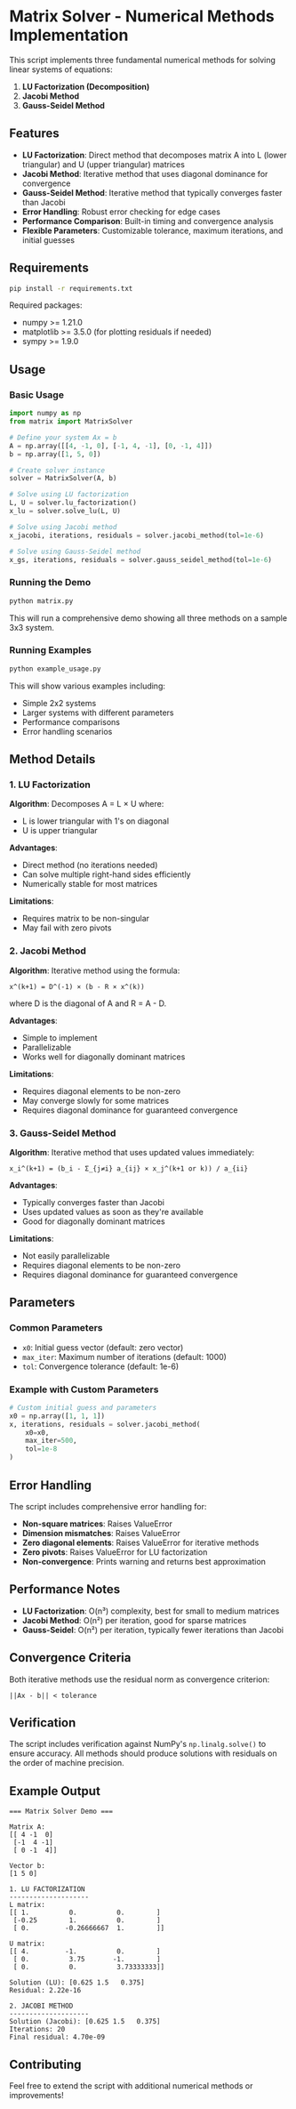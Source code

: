 # Matrix Solver - Numerical Methods Implementation

This script implements three fundamental numerical methods for solving linear systems of equations:

1. **LU Factorization (Decomposition)**
2. **Jacobi Method**
3. **Gauss-Seidel Method**

## Features

- **LU Factorization**: Direct method that decomposes matrix A into L (lower triangular) and U (upper triangular) matrices
- **Jacobi Method**: Iterative method that uses diagonal dominance for convergence
- **Gauss-Seidel Method**: Iterative method that typically converges faster than Jacobi
- **Error Handling**: Robust error checking for edge cases
- **Performance Comparison**: Built-in timing and convergence analysis
- **Flexible Parameters**: Customizable tolerance, maximum iterations, and initial guesses

## Requirements

```bash
pip install -r requirements.txt
```

Required packages:

- numpy >= 1.21.0
- matplotlib >= 3.5.0 (for plotting residuals if needed)
- sympy >= 1.9.0

## Usage

### Basic Usage

```python
import numpy as np
from matrix import MatrixSolver

# Define your system Ax = b
A = np.array([[4, -1, 0], [-1, 4, -1], [0, -1, 4]])
b = np.array([1, 5, 0])

# Create solver instance
solver = MatrixSolver(A, b)

# Solve using LU factorization
L, U = solver.lu_factorization()
x_lu = solver.solve_lu(L, U)

# Solve using Jacobi method
x_jacobi, iterations, residuals = solver.jacobi_method(tol=1e-6)

# Solve using Gauss-Seidel method
x_gs, iterations, residuals = solver.gauss_seidel_method(tol=1e-6)
```

### Running the Demo

```bash
python matrix.py
```

This will run a comprehensive demo showing all three methods on a sample 3x3 system.

### Running Examples

```bash
python example_usage.py
```

This will show various examples including:

- Simple 2x2 systems
- Larger systems with different parameters
- Performance comparisons
- Error handling scenarios

## Method Details

### 1. LU Factorization

**Algorithm**: Decomposes A = L × U where:

- L is lower triangular with 1's on diagonal
- U is upper triangular

**Advantages**:

- Direct method (no iterations needed)
- Can solve multiple right-hand sides efficiently
- Numerically stable for most matrices

**Limitations**:

- Requires matrix to be non-singular
- May fail with zero pivots

### 2. Jacobi Method

**Algorithm**: Iterative method using the formula:

```
x^(k+1) = D^(-1) × (b - R × x^(k))
```

where D is the diagonal of A and R = A - D.

**Advantages**:

- Simple to implement
- Parallelizable
- Works well for diagonally dominant matrices

**Limitations**:

- Requires diagonal elements to be non-zero
- May converge slowly for some matrices
- Requires diagonal dominance for guaranteed convergence

### 3. Gauss-Seidel Method

**Algorithm**: Iterative method that uses updated values immediately:

```
x_i^(k+1) = (b_i - Σ_{j≠i} a_{ij} × x_j^(k+1 or k)) / a_{ii}
```

**Advantages**:

- Typically converges faster than Jacobi
- Uses updated values as soon as they're available
- Good for diagonally dominant matrices

**Limitations**:

- Not easily parallelizable
- Requires diagonal elements to be non-zero
- Requires diagonal dominance for guaranteed convergence

## Parameters

### Common Parameters

- `x0`: Initial guess vector (default: zero vector)
- `max_iter`: Maximum number of iterations (default: 1000)
- `tol`: Convergence tolerance (default: 1e-6)

### Example with Custom Parameters

```python
# Custom initial guess and parameters
x0 = np.array([1, 1, 1])
x, iterations, residuals = solver.jacobi_method(
    x0=x0,
    max_iter=500,
    tol=1e-8
)
```

## Error Handling

The script includes comprehensive error handling for:

- **Non-square matrices**: Raises ValueError
- **Dimension mismatches**: Raises ValueError
- **Zero diagonal elements**: Raises ValueError for iterative methods
- **Zero pivots**: Raises ValueError for LU factorization
- **Non-convergence**: Prints warning and returns best approximation

## Performance Notes

- **LU Factorization**: O(n³) complexity, best for small to medium matrices
- **Jacobi Method**: O(n²) per iteration, good for sparse matrices
- **Gauss-Seidel**: O(n²) per iteration, typically fewer iterations than Jacobi

## Convergence Criteria

Both iterative methods use the residual norm as convergence criterion:

```
||Ax - b|| < tolerance
```

## Verification

The script includes verification against NumPy's `np.linalg.solve()` to ensure accuracy. All methods should produce solutions with residuals on the order of machine precision.

## Example Output

```
=== Matrix Solver Demo ===

Matrix A:
[[ 4 -1  0]
 [-1  4 -1]
 [ 0 -1  4]]

Vector b:
[1 5 0]

1. LU FACTORIZATION
--------------------
L matrix:
[[ 1.          0.          0.        ]
 [-0.25        1.          0.        ]
 [ 0.         -0.26666667  1.        ]]

U matrix:
[[ 4.         -1.          0.        ]
 [ 0.          3.75       -1.        ]
 [ 0.          0.          3.73333333]]

Solution (LU): [0.625 1.5   0.375]
Residual: 2.22e-16

2. JACOBI METHOD
--------------------
Solution (Jacobi): [0.625 1.5   0.375]
Iterations: 20
Final residual: 4.70e-09
```

## Contributing

Feel free to extend the script with additional numerical methods or improvements!
